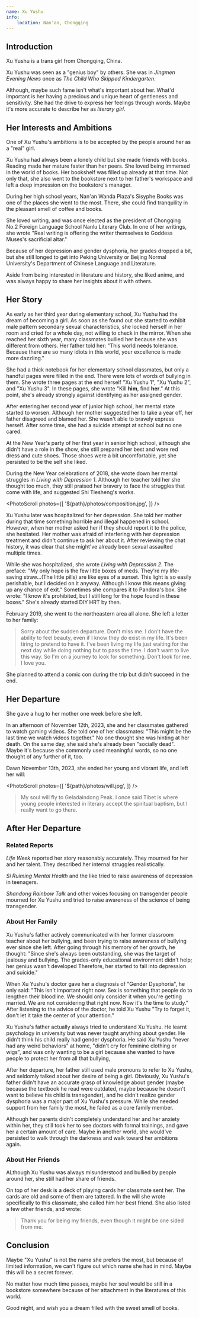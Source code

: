 ```yaml
---
name: Xu Yushu
info:
    location: Nan'an, Chongqing
---
```


## Introduction

Xu Yushu is a trans girl from Chongqing, China.

Xu Yushu was seen as a "genius boy" by others.
She was in *Jingmen Evening News* once as *The Child Who Skipped Kindergarten*.

Although, maybe such fame isn't what's important about her.
What'd important is her having a precious and unique heart of gentleness and sensitivity.
She had the drive to express her feelings through words.
Maybe it's more accurate to describe her as *literary girl*.

## Her Interests and Ambitions

One of Xu Yushu's ambitions is to be accepted by the people around her as a "real" girl.

Xu Yushu had always been a lonely child but she made friends with books.
Reading made her mature faster than her peers.
She loved being immersed in the world of books.
Her bookshelf was filled up already at that time.
Not only that, she also went to the bookstore next to her father's workspace and left a deep impression on the bookstore's manager.

During her high school years, Nan'an Wanda Plaza's Sisyphe Books was one of the places she went to the most.
There, she could find tranquility in the pleasant smell of coffee and books.

She loved writing, and was once elected as the president of Chongqing No.2 Foreign Language School Nanlu Literary Club.
In one of her writings, she wrote "Real writing is offering the writer themselves to Goddess Muses's sacrificial altar."

Because of her depression and gender dysphoria, her grades dropped a bit, but she still longed to get into Peking University or Beijing Normal University's Department of Chinese Language and Literature.

Aside from being interested in literature and history, she liked anime, and was always happy to share her insights about it with others.

## Her Story

As early as her third year during elementary school, Xu Yushu had the dream of becoming a girl.
As soon as she found out she started to exhibit male pattern secondary sexual characteristics, she locked herself in her room and cried for a whole day, not willing to check in the mirror.
When she reached her sixth year, many classmates bullied her because she was different from others.
Her father told her: "This world needs tolerance. Because there are so many idiots in this world, your excellence is made more dazzling."

She had a thick notebook for her elementary school classmates, but only a handful pages were filled in the end.
There were lots of words of bullying in them.
She wrote three pages at the end herself "Xu Yushu 1", "Xu Yushu 2", and "Xu Yushu 3".
In these pages, she wrote "Kill **him**, find **her**."
At this point, she's already strongly against identifying as her assigned gender.

After entering her second year of junior high school, her mental state started to worsen.
Although her mother suggested her to take a year off, her father disagreed and blamed her.
She wasn't able to bravely express herself.
After some time, she had a suicide attempt at school but no one cared.

At the New Year's party of her first year in senior high school, although she didn't have a role in the show, she still prepared her best and wore red dress and cute shoes.
Those shoes were a bit uncomfortable, yet she persisted to be the self she liked.

During the New Year celebrations of 2018, she wrote down her mental struggles in *Living with Depression 1*.
Although her teacher told her she thought too much, they still praised her bravery to face the struggles that come with life, and suggested Shi Tiesheng's works.

<PhotoScroll photos={[ '${path}/photos/composition.jpg', ]} />

Xu Yushu later was hospitalized for her depression.
She told her mother during that time something horrible and illegal happened in school.
However, when her mother asked her if they should report it to the police, she hesitated.
Her mother was afraid of interfering with her depression treatment and didn't continue to ask her about it.
After reviewing the chat history, it was clear that she might've already been sexual assaulted multiple times.

While she was hospitalized, she wrote *Living with Depression 2*.
The preface: "My only hope is the few little boxes of meds. They're my life-saving straw...(The little pills) are like eyes of a sunset. This light is so easily perishable, but I decided on it anyway. Although I know this means giving up any chance of exit."
Sometimes she compares it to Pandora's box.
She wrote: "I know it's prohibited, but I still long for the hope found in these boxes."
She's already started DIY HRT by then.

February 2019, she went to the northeastern area all alone.
She left a letter to her family:

> Sorry about the sudden departure.
> Don't miss me.
> I don't have the ability to feel beauty, even if I know they do exist in my life.
> It's been tiring to pretend to have it.
> I've been living my life just waiting for the next day while doing nothing but to pass the time.
> I don't want to live this way.
> So I'm on a journey to look for something.
> Don't look for me.
> I love you.

She planned to attend a comic con during the trip but didn't succeed in the end.

## Her Departure

She gave a hug to her mother one week before she left.

In an afternoon of November 12th, 2023, she and her classmates gathered to watch gaming videos. She told one of her classmates: "This might be the last time we watch videos together."
No one thought she was hinting at her death.
On the same day, she said she's already been "socially dead".
Maybe it's because she commonly used meaningful words, so no one thought of any further of it, too.

Dawn November 13th, 2023, she ended her young and vibrant life, and left her will:

<PhotoScroll photos={[ '${path}/photos/will.jpg', ]} />

> My soul will fly to Geladaindong Peak.
> I once said Tibet is where young people interested in literary accept the spiritual baptism, but I really want to go there.

## After Her Departure

### Related Reports

*Life Week* reported her story reasonably accurately.
They mourned for her and her talent.
They described her internal struggles realistically.

*Si Ruiming Mental Health* and the like tried to raise awareness of depression in teenagers.

*Shandong Rainbow Talk* and other voices focusing on transgender people mourned for Xu Yushu and tried to raise awareness of the science of being transgender.

### About Her Family

Xu Yushu's father actively communicated with her former classroom teacher about her bullying, and been trying to raise awareness of bullying ever since she left.
After going through his memory of her growth, he thought: "Since she's always been outstanding, she was the target of jealousy and bullying. The grades-only educational environment didn't help; her genius wasn't developed Therefore, her started to fall into depression and suicide."

When Xu Yushu's doctor gave her a diagnosis of "Gender Dysphoria", he only said: "This isn't important right now. Sex is something that people do to lengthen their bloodline. We should only consider it when you're getting married. We are not considering that right now. Now it's the time to study."
After listening to the advice of the doctor, he told Xu Yushu "Try to forget it, don't let it take the center of your attention."

Xu Yushu's father actually always tried to understand Xu Yushu.
He learnt psychology in university but was never taught anything about gender.
He didn't think his child really had gender dysphoria.
He said Xu Yushu "never had any weird behaviors" at home,
"didn't cry for feminine clothing or wigs", and was only wanting to be a girl because she wanted to have people to protect her from all that bullying,

After her departure, her father still used male pronouns to refer to Xu Yushu, and seldomly talked about her desire of being a girl.
Obviously, Xu Yushu's father didn't have an accurate grasp of knowledge about gender (maybe because the textbook he read were outdated, maybe because he doesn't want to believe his child is transgender), and he didn't realize gender dysphoria was a major part of Xu Yushu's pressure.
While she needed support from her family the most, he failed as a core family member.

Although her parents didn't completely understand her and her anxiety within her, they still took her to see doctors with formal trainings, and gave her a certain amount of care.
Maybe in another world, she would've persisted to walk through the darkness and walk toward her ambitions again.

### About Her Friends

ALthough Xu Yushu was always misunderstood and bullied by people around her, she still had her share of friends.

On top of her desk is a deck of playing cards her classmate sent her.
The cards are old and some of them are tattered.
In the will she wrote specifically to this classmate, she called him her best friend.
She also listed a few other friends, and wrote:

> Thank you for being my friends, even though it might be one sided from me.

## Conclusion

Maybe "Xu Yushu" is not the name she prefers the most, but because of limited information, we can't figure out which name she had in mind.
Maybe this will be a secret forever.

No matter how much time passes, maybe her soul would be still in a bookstore somewhere because of her attachment in the literatures of this world.

Good night, and wish you a dream filled with the sweet smell of books.
